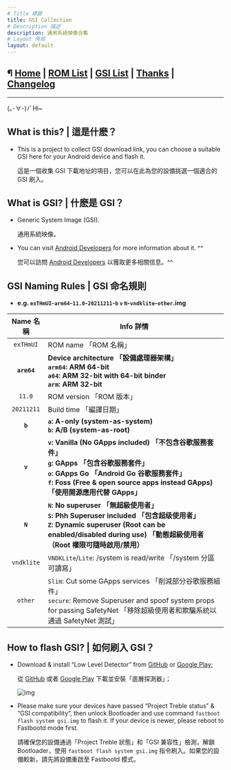 ```yaml
---
# Title 標題
title: GSI Collection
# Description 描述
description: 通用系統映像合集
# Layout 佈局
layout: default
---
```


¶ [Home](./) | [ROM List](./docs/dl-roms.md) | [GSI List](./docs/dl-aoslevel.md) | [Thanks](./docs/thanks.md) | [Changelog](./docs/changelog.md)
---

---

(｡･∀･)ﾉﾞHi~

What is this? | 這是什麽？
---

- This is a project to collect GSI download link, you can choose a suitable GSI here for your Android device and flash it.

  這是一個收集 GSI 下載地址的項目，您可以在此為您的設備挑選一個適合的 GSI 刷入。

What is GSI? | 什麽是 GSI？
---

- Generic System Image (GSI).

  通用系統映像。

- You can visit [Android Developers](https://developer.android.com/topic/generic-system-image) for more information about it. ^^

  您可以訪問 [Android Developers](https://developer.android.com/topic/generic-system-image) 以獲取更多相關信息。^^

GSI Naming Rules | GSI 命名規則
---

- **e.g. `exTHmUI`-`arm64`-`11.0`-`20211211`-`b` `v` `N`-`vndklite`-`other`.img**

|  Name 名稱  | Info 詳情                                                    |
| :---------: | ------------------------------------------------------------ |
|  `exTHmUI`  | ROM name 「ROM 名稱」                                        |
| **`arm64`** | **Device architecture 「設備處理器架構」<br>`arm64`: ARM 64-bit<br>`a64`: ARM 32-bit with 64-bit binder<br>`arm`: ARM 32-bit** |
|   `11.0`    | ROM version 「ROM 版本」                                     |
| `20211211`  | Build time 「編譯日期」                                      |
|   **`b`**   | **`a`: A-only (system-as-system)<br>`b`: A/B (system-as-root)** |
|   **`v`**   | **`v`: Vanilla (No GApps included) 「不包含谷歌服務套件」<br>`g`: GApps 「包含谷歌服務套件」<br>`o`: GApps Go 「Android Go 谷歌服務套件」<br>`f`: Foss (Free & open source apps instead GApps) 「使用開源應用代替 GApps」** |
|   **`N`**   | **`N`: No superuser 「無超級使用者」<br/>`S`: Phh Superuser included 「包含超级使用者」<br/>`Z`: Dynamic superuser (Root can be enabled/disabled during use) 「動態超級使用者（Root 權限可隨時啟用/禁用）** |
| `vndklite`  | `VNDKLite`/`Lite`: /system is read/write 「/system 分區可讀寫」 |
|   `other`   | `Slim`: Cut some GApps services 「削減部分谷歌服務組件」<br>`secure`: Remove Superuser and spoof system props for passing SafetyNet 「移除超級使用者和欺騙系統以通過 SafetyNet 測試」 |

How to flash GSI? | 如何刷入 GSI？ 
---

- Download & install “Low Level Detector” from [GitHub](https://github.com/imknown/AndroidLowLevelDetector/releases) or [Google Play](https://play.google.com/store/apps/details?id=net.imknown.android.forefrontinfo);

  從 [GitHub](https://github.com/imknown/AndroidLowLevelDetector/releases) 或者 [Google Play](https://play.google.com/store/apps/details?id=net.imknown.android.forefrontinfo) 下載並安裝「底層探測器」；

  ![img](https://raw.githubusercontent.com/lelenext/GSI-Collection/main/pics/index/img_202211021211pm-lld.png)

- Please make sure your devices have passed “Project Treble status” & “GSI compatibility”, then unlock Bootloader and use command `fastboot flash system gsi.img` to flash it. If your device is newer, please reboot to Fastbootd mode first.

  請確保您的設備通過「Project Treble 狀態」和「GSI 兼容性」檢測，解鎖 Bootloader，使用 `fastboot flash system gsi.img` 指令刷入。如果您的設備較新，請先將設備重啟至 Fastbootd 模式。
